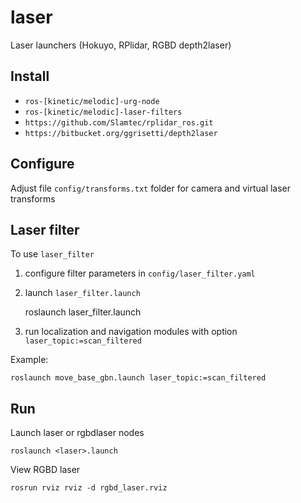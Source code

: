 # laser #

Laser launchers (Hokuyo, RPlidar, RGBD depth2laser)

## Install ##

* `ros-[kinetic/melodic]-urg-node`
* `ros-[kinetic/melodic]-laser-filters`
* `https://github.com/Slamtec/rplidar_ros.git`
* `https://bitbucket.org/ggrisetti/depth2laser`

## Configure ##

Adjust file `config/transforms.txt` folder for 
camera and virtual laser transforms


## Laser filter 

To use `laser_filter` 

1) configure filter parameters in `config/laser_filter.yaml`

2) launch `laser_filter.launch`

    roslaunch laser_filter.launch

3) run localization and navigation modules with option `laser_topic:=scan_filtered`


Example:

    roslaunch move_base_gbn.launch laser_topic:=scan_filtered


## Run ##

Launch laser or rgbdlaser nodes

    roslaunch <laser>.launch

View RGBD laser

    rosrun rviz rviz -d rgbd_laser.rviz


